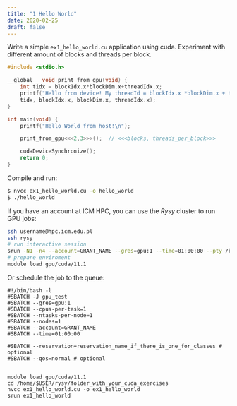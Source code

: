 ```yaml
---
title: "1 Hello World"
date: 2020-02-25
draft: false
---
```



Write a simple `ex1_hello_world.cu` application using cuda.
Experiment with different amount of blocks and threads per block.

```.cu
#include <stdio.h>

__global__ void print_from_gpu(void) {
    int tidx = blockIdx.x*blockDim.x+threadIdx.x;
    printf("Hello from device! My threadId = blockIdx.x *blockDim.x + threadIdx.x <=> %d = %d * %d + %d \n",
    tidx, blockIdx.x, blockDim.x, threadIdx.x);
}

int main(void) {
    printf("Hello World from host!\n");

    print_from_gpu<<<2,3>>>();  // <<<blocks, threads_per_block>>>

    cudaDeviceSynchronize();
    return 0;
}
```

Compile and run:

```.sh
$ nvcc ex1_hello_world.cu -o hello_world
$ ./hello_world
```

If you have an account at ICM HPC, you can use the *Rysy* cluster to run GPU jobs:

```.sh
ssh username@hpc.icm.edu.pl
ssh rysy
# run interactive session
srun -N1 -n4 --account=GRANT_NAME --gres=gpu:1 --time=01:00:00 --pty /bin/bash -l
# prepare enviroment
module load gpu/cuda/11.1
```

Or schedule the job to the queue:

```.slurm
#!/bin/bash -l
#SBATCH -J gpu_test
#SBATCH --gres=gpu:1
#SBATCH --cpus-per-task=1
#SBATCH --ntasks-per-node=1
#SBATCH --nodes=1 
#SBATCH --account=GRANT_NAME
#SBATCH --time=01:00:00 

#SBATCH --reservation=reservation_name_if_there_is_one_for_classes # optional
#SBATCH --qos=normal # optional


module load gpu/cuda/11.1  
cd /home/$USER/rysy/folder_with_your_cuda_exercises
nvcc ex1_hello_world.cu -o ex1_hello_world
srun ex1_hello_world
```
